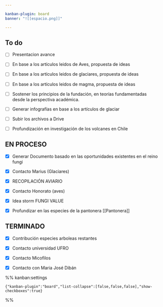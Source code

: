 ```yaml
---

kanban-plugin: board
banner: "![[espacio.png]]"

---
```


## To do

- [ ] Presentacion avance
- [ ] En base a los artículos leidos de Aves, propuesta de ideas
- [ ] En base a los artículos leidos de glaciares, propuesta de ideas
- [ ] En base a los artículos leidos de magma, propuesta de ideas
- [ ] Sostener los principios de la fundación, en teorías fundamentadas desde la perspectiva académica.
- [ ] Generar infografías en base a los artículos de glaciar
- [ ] Subir los archivos a Drive
- [ ] Profundización en investigación de los volcanes en Chile


## EN PROCESO

- [x] Generar Documento basado en las oportunidades existentes en el reino fungi
- [x] Contacto Marius (Glaciares)
- [x] RECOPILACIÓN AVIARIO
- [x] Contacto Honorato (aves)
- [x] Idea storm FUNGI VALUE
- [x] Profundizar en las especies de la pantonera [[Pantonera]]


## TERMINADO

- [x] Contribución especies arboleas restantes
- [x] Contacto universidad UFRO
- [x] Contacto Micofilos
- [x] Contacto con Maria José Dibán




%% kanban:settings
```
{"kanban-plugin":"board","list-collapse":[false,false,false],"show-checkboxes":true}
```
%%